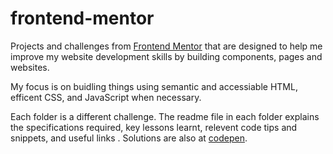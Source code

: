# frontend-mentor
Projects and challenges from [Frontend Mentor](https://www.frontendmentor.io) that are designed to help me improve my website development skills by building components, pages and websites. 

My focus is on buidling things using semantic and accessiable HTML, efficent CSS, and JavaScript when necessary.

Each folder is a different challenge. The readme file in each folder explains the specifications required, key lessons learnt, relevent code tips and snippets, and useful links . Solutions are also at [codepen](https://codepen.io/collection/DqgQVJ).
